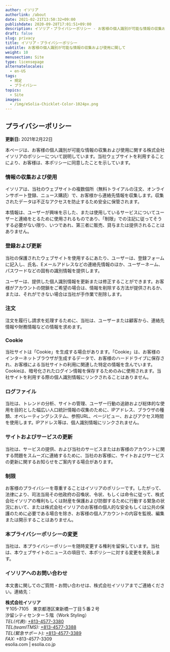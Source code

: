 ```yaml
---
author: イソリア
authorlink: /about
date: 2021-02-21T13:50:32+09:00
publishdate: 2020-09-28T17:01:51+09:00
description: イソリア・プライバシーポリシー - お客様の個人識別が可能な情報の収集および使用に関する株式会社イソリアのポリシー 
draft: false
slug: privacy
title: イソリア・プライバシーポリシー
subtitle: お客様の個人識別が可能な情報の収集および使用に関して
weight: 10
menusection: Site
type: licensepage
alternatelocales:
  - en-US
tags:
  - 規定
  - プライバシー
topics:
  - Site
images:
  - /img/eSolia-Chicklet-Color-1024px.png
---
```


## プライバシーポリシー

**更新日:** 2021年2月22日

本ページは、お客様の個人識別が可能な情報の収集および使用に関する株式会社イソリアのポリシーについて説明しています。当社ウェブサイトを利用することにより、お客様は、本ポリシーに同意したことを示しています。

### 情報の収集および使用

イソリアは、当社のウェブサイトの複数個所（無料トライアルの注文、オンラインサポート登録、ニュース購読）で、お客様から連絡先情報を収集します。収集されたデータは不正なアクセスを防止するため安全に保管されます。

本情報は、ユーザーが興味を示した、または使用しているサービスについてユーザーと連絡をとるために使用されるものであり、「制限」での注記に従ってそうする必要がない限り、いつであれ、第三者に販売、貸与または提供されることはありません。

### 登録および更新

当社の保護されたウェブサイトを使用するにあたり、ユーザーは、登録フォームに記入し、氏名、Eメールアドレスなどの連絡先情報のほか、ユーザーネーム、パスワードなどの固有の識別情報を提供します。

ユーザーは、提供した個人識別情報を更新または修正することができます。お客様がアカウントの閉鎖をご希望の場合は、情報を削除する方法が提供されるか、または、それができない場合は当社が手作業で削除します。

### 注文

注文を履行し請求を処理するために、当社は、ユーザーまたは顧客から、連絡先情報や財務情報などの情報を求めます。

### Cookie

当社サイトは「Cookie」を生成する場合があります。「Cookie」は、お客様のインターネットブラウザが生成するデータで、お客様のハードドライブに保存され、お客様による当社サイトの利用に関連した特定の情報を含んでいます。Cookieは、暗号化されたログイン情報を保存するためのみに使用されます。当社サイトを利用する際の個人識別情報にリンクされることはありません。

### ログファイル

当社は、トレンドの分析、サイトの管理、ユーザー行動の追跡および総体的な使用を目的とした幅広い人口統計情報の収集のために、IPアドレス、ブラウザの種類、オペレーティングシステム、参照URL、ページビュー、およびアクセス時間を使用します。IPアドレス等は、個人識別情報にリンクされません。

### サイトおよびサービスの更新

当社は、サービスの提供、および当社のサービスまたはお客様のアカウントに関する問題をスムーズに連絡するために、当社のお客様に、サイトおよびサービスの更新に関するお知らせをご案内する場合があります。

### 制限

お客様のプライバシーを尊重することはイソリアのポリシーです。したがって、法律により、司法当局その他政府の召喚状、令状、もしくは命令に従って、株式会社イソリアの権利もしくは財産を保護および防御するために行動する緊急の状況において、または株式会社イソリアのお客様の個人的な安全もしくは公共の保護のために必要である場合を除き、お客様の個人アカウントの内容を監視、編集または開示することはありません。

### 本プライバシーポリシーの変更

当社は、本プライバシーポリシーを随時変更する権利を留保しています。当社は、本ウェブサイトのニュースの項目で、本ポリシーに対する変更を発表します。

### イソリアへのお問い合わせ

本文書に関してのご質問・お問い合わせは、株式会社イソリアまでご連絡ください。連絡先：

**株式会社イソリア**  
〒105-7105　東京都港区東新橋一丁目５番２号　<br>
汐留シティセンター５階（Work Styling）<br>
    <em>TEL(代表):</em> <a href="tel:+813-4577-3380">+813-4577-3380</a><br>
    <em>TEL(teamITMS):</em> <a href="tel:+813-4577-3388">+813-4577-3388</a><br>
    <em>TEL(緊急サポート):</em> <a href="tel:+813-4577-3389">+813-4577-3389</a><br>
    <em>FAX:</em> +813-4577-3309 <br>
esolia.com | esolia.co.jp  
  
